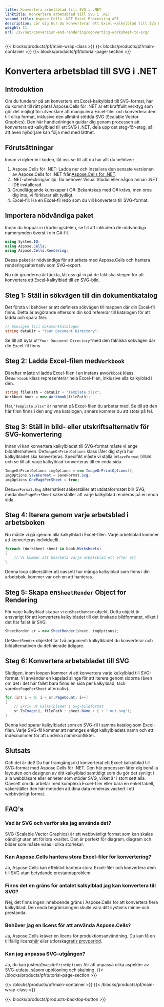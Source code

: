 ```yaml
---
title: Konvertera arbetsblad till SVG i .NET
linktitle: Konvertera arbetsblad till SVG i .NET
second_title: Aspose.Cells .NET Excel Processing API
description: Lär dig hur du konverterar ett Excel-kalkylblad till SVG med Aspose.Cells för .NET med denna steg-för-steg-guide. Perfekt för .NET-utvecklare som vill rendera Excel till SVG.
weight: 11
url: /sv/net/conversion-and-rendering/converting-worksheet-to-svg/
---
```


{{< blocks/products/pf/main-wrap-class >}}
{{< blocks/products/pf/main-container >}}
{{< blocks/products/pf/tutorial-page-section >}}

# Konvertera arbetsblad till SVG i .NET

## Introduktion

Om du funderar på att konvertera ett Excel-kalkylblad till SVG-format, har du kommit till rätt plats! Aspose.Cells för .NET är ett kraftfullt verktyg som gör det möjligt för utvecklare att manipulera Excel-filer och konvertera dem till olika format, inklusive den allmänt stödda SVG (Scalable Vector Graphics). Den här handledningen guidar dig genom processen att konvertera ett kalkylblad till ett SVG i .NET, dela upp det steg-för-steg, så att även nybörjare kan följa med med lätthet.

## Förutsättningar

Innan vi dyker in i koden, låt oss se till att du har allt du behöver:

1.  Aspose.Cells för .NET: Ladda ner och installera den senaste versionen av Aspose.Cells for .NET från[Aspose.Cells for .NET](https://releases.aspose.com/cells/net/).
2. .NET-utvecklingsmiljö: Du behöver Visual Studio eller någon annan .NET IDE installerad.
3. Grundläggande kunskaper i C#: Bekantskap med C# krävs, men oroa dig inte, vi förklarar allt tydligt.
4. Excel-fil: Ha en Excel-fil redo som du vill konvertera till SVG-format.

## Importera nödvändiga paket

Innan du hoppar in i kodningsdelen, se till att inkludera de nödvändiga namnrymden överst i din C#-fil.

```csharp
using System.IO;
using Aspose.Cells;
using Aspose.Cells.Rendering;
```

Dessa paket är nödvändiga för att arbeta med Aspose.Cells och hantera renderingsalternativ som SVG-export.

Nu när grunderna är täckta, låt oss gå in på de faktiska stegen för att konvertera ett Excel-kalkylblad till en SVG-bild.

## Steg 1: Ställ in sökvägen till din dokumentkatalog

Det första vi behöver är att definiera sökvägen till mappen där din Excel-fil finns. Detta är avgörande eftersom din kod refererar till katalogen för att ladda och spara filer.

```csharp
// Sökvägen till dokumentkatalogen
string dataDir = "Your Document Directory";
```

 Se till att byta ut`"Your Document Directory"`med den faktiska sökvägen där din Excel-fil finns.

##  Steg 2: Ladda Excel-filen med`Workbook`

 Därefter måste vi ladda Excel-filen i en instans av`Workbook` klass. De`Workbook` klass representerar hela Excel-filen, inklusive alla kalkylblad i den.

```csharp
string filePath = dataDir + "Template.xlsx";
Workbook book = new Workbook(filePath);
```

 Här,`"Template.xlsx"` är namnet på Excel-filen du arbetar med. Se till att den här filen finns i den angivna katalogen, annars kommer du att stöta på fel.

## Steg 3: Ställ in bild- eller utskriftsalternativ för SVG-konvertering

 Innan vi kan konvertera kalkylbladet till SVG-format måste vi ange bildalternativen. De`ImageOrPrintOptions` klass låter dig styra hur kalkylbladet ska konverteras. Specifikt måste vi ställa in`SaveFormat` till`SVG` och se till att varje kalkylblad konverteras till en enda sida.

```csharp
ImageOrPrintOptions imgOptions = new ImageOrPrintOptions();
imgOptions.SaveFormat = SaveFormat.Svg;
imgOptions.OnePagePerSheet = true;
```

 De`SaveFormat.Svg` alternativet säkerställer att utdataformatet blir SVG, medan`OnePagePerSheet` säkerställer att varje kalkylblad renderas på en enda sida.

## Steg 4: Iterera genom varje arbetsblad i arbetsboken

Nu måste vi gå igenom alla kalkylblad i Excel-filen. Varje arbetsblad kommer att konverteras individuellt.

```csharp
foreach (Worksheet sheet in book.Worksheets)
{
    // Vi kommer att bearbeta varje arbetsblad ett efter ett
}
```

Denna loop säkerställer att oavsett hur många kalkylblad som finns i din arbetsbok, kommer var och en att hanteras.

##  Steg 5: Skapa en`SheetRender` Object for Rendering

 För varje kalkylblad skapar vi en`SheetRender` objekt. Detta objekt är ansvarigt för att konvertera kalkylbladet till det önskade bildformatet, vilket i det här fallet är SVG.

```csharp
SheetRender sr = new SheetRender(sheet, imgOptions);
```

 De`SheetRender` objektet tar två argument: kalkylbladet du konverterar och bildalternativen du definierade tidigare.

## Steg 6: Konvertera arbetsbladet till SVG

 Slutligen, inom loopen kommer vi att konvertera varje kalkylblad till SVG-format. Vi använder en kapslad slinga för att iterera genom sidorna (även om det i det här fallet bara finns en sida per kalkylblad, tack vare`OnePagePerSheet` alternativ).

```csharp
for (int i = 0; i < sr.PageCount; i++)
{
    // Skriv ut kalkylbladet i Svg-bildformat
    sr.ToImage(i, filePath + sheet.Name + i + ".out.svg");
}
```

Denna kod sparar kalkylbladet som en SVG-fil i samma katalog som Excel-filen. Varje SVG-fil kommer att namnges enligt kalkylbladets namn och ett indexnummer för att undvika namnkonflikter.

## Slutsats

Och det är det! Du har framgångsrikt konverterat ett Excel-kalkylblad till SVG-format med Aspose.Cells för .NET. Den här processen låter dig behålla layouten och designen av ditt kalkylblad samtidigt som du gör det synligt i alla webbläsare eller enheter som stöder SVG, vilket är i stort sett alla. Oavsett om du arbetar med komplexa Excel-filer eller bara en enkel tabell, säkerställer den här metoden att dina data renderas vackert i ett webbvänligt format.

## FAQ's

### Vad är SVG och varför ska jag använda det?
SVG (Scalable Vector Graphics) är ett webbvänligt format som kan skalas oändligt utan att förlora kvalitet. Den är perfekt för diagram, diagram och bilder som måste visas i olika storlekar.

### Kan Aspose.Cells hantera stora Excel-filer för konvertering?
Ja, Aspose.Cells kan effektivt hantera stora Excel-filer och konvertera dem till SVG utan betydande prestandaproblem.

### Finns det en gräns för antalet kalkylblad jag kan konvertera till SVG?
Nej, det finns ingen inneboende gräns i Aspose.Cells för att konvertera flera kalkylblad. Den enda begränsningen skulle vara ditt systems minne och prestanda.

### Behöver jag en licens för att använda Aspose.Cells?
 Ja, Aspose.Cells kräver en licens för produktionsanvändning. Du kan få en tillfällig licens[här](https://purchase.aspose.com/temporary-license/) eller utforska[gratis provperiod](https://releases.aspose.com/).

### Kan jag anpassa SVG-utgången?
 Ja, du kan justera`ImageOrPrintOptions` för att anpassa olika aspekter av SVG-utdata, såsom upplösning och skalning.
{{< /blocks/products/pf/tutorial-page-section >}}

{{< /blocks/products/pf/main-container >}}
{{< /blocks/products/pf/main-wrap-class >}}

{{< blocks/products/products-backtop-button >}}
